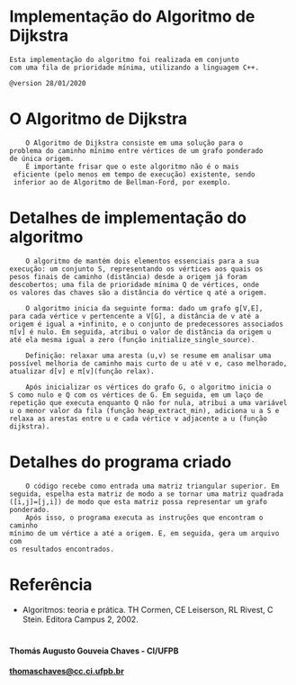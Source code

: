 # Implementação do Algoritmo de Dijkstra
    Esta implementação do algoritmo foi realizada em conjunto 
    com uma fila de prioridade mínima, utilizando a linguagem C++.

    @version 28/01/2020

# O Algoritmo de Dijkstra
        O Algoritmo de Dijkstra consiste em uma solução para o
    problema do caminho mínimo entre vértices de um grafo ponderado
    de única origem.
        É importante frisar que o este algoritmo não é o mais
     eficiente (pelo menos em tempo de execução) existente, sendo
     inferior ao de Algoritmo de Bellman-Ford, por exemplo.
    
    
# Detalhes de implementação do algoritmo
        O algoritmo de mantém dois elementos essenciais para a sua
    execução: um conjunto S, representando os vértices aos quais os
    pesos finais de caminho (distância) desde a origem já foram
    descobertos; uma fila de prioridade mínima Q de vértices, onde 
    os valores das chaves são a distância do vértice q até a origem.
    
        O algoritmo inicia da seguinte forma: dado um grafo g[V,E], 
    para cada vértice v pertencente a V[G], a distância de v até a 
    origem é igual a +infinito, e o conjunto de predecessores associados
    π[v] é nulo. Em seguida, atribui o valor de distância da origem u
    até ela mesma igual a zero (função initialize_single_source).
    
        Definição: relaxar uma aresta (u,v) se resume em analisar uma
    possível melhoria de caminho mais curto de u até v e, caso melhorado,
    atualizar d[v] e π[v](função relax).
    
        Após inicializar os vértices do grafo G, o algoritmo inicia o
    S como nulo e Q com os vértices de G. Em seguida, em um laço de
    repetição que executa enquanto Q não for nula, atribui a uma variável
    u o menor valor da fila (função heap_extract_min), adiciona u a S e
    relaxa as arestas entre u e cada vértice v adjacente a u (função dijkstra).

# Detalhes do programa criado
        O código recebe como entrada uma matriz triangular superior. Em
    seguida, espelha esta matriz de modo a se tornar uma matriz quadrada
    ([i,j]=[j,i]) de modo que esta matriz possa representar um grafo ponderado.
        Após isso, o programa executa as instruções que encontram o caminho
    mínimo de um vértice a até a origem. E, em seguida, gera um arquivo com
    os resultados encontrados.
    
# Referência
- Algoritmos: teoria e prática. TH Cormen, CE Leiserson, RL Rivest, C Stein. Editora Campus 2, 2002.

#   
#### Thomás Augusto Gouveia Chaves - CI/UFPB
#### thomaschaves@cc.ci.ufpb.br
